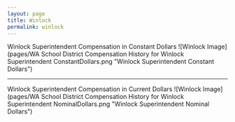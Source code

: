 ```yaml
---
layout: page
title: Winlock
permalink: winlock
---
```



Winlock Superintendent Compensation in Constant Dollars
![Winlock Image](pages/WA School District Compensation History for Winlock Superintendent ConstantDollars.png "Winlock Superintendent Constant Dollars")
___

Winlock Superintendent Compensation in Current Dollars
![Winlock Image](pages/WA School District Compensation History for Winlock Superintendent NominalDollars.png "Winlock Superintendent Nominal Dollars")